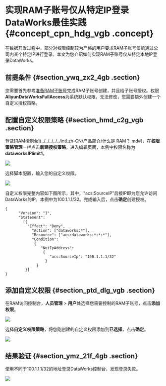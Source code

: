 # 实现RAM子账号仅从特定IP登录DataWorks最佳实践 {#concept_cpn_hdg_vgb .concept}

在数据开发过程中，部分对权限控制较为严格的用户要求RAM子账号仅能通过公司内某个特定IP进行登录。本文为您介绍如何实现RAM子账号仅从特定本地IP登录DataWorks。

## 前提条件 {#section_ywq_zx2_4gb .section}

您需要首先参考[准备RAM子账号](../../../../../intl.zh-CN/准备工作/管理员使用云账号/准备RAM子账号.md#)完成RAM子账号创建，并且给子账号授权。权限 **AliyunDataWorksFullAccess**为系统默认权限，无法修改，您需要额外创建一个自定义授权策略。

## 配置自定义权限策略 {#section_hmd_c2g_vgb .section}

登录[RAM控制台](../../../../../intl.zh-CN/产品简介/什么是 RAM？.md#)，在**权限策略管理**一栏点击**新建授权策略**，进入编辑页面，本例中权限名称为**dataworksIPlimit1**。

![](http://static-aliyun-doc.oss-cn-hangzhou.aliyuncs.com/assets/img/125807/155056721938914_zh-CN.png)

选择脚本配置，输入您的自定义权限。

![](http://static-aliyun-doc.oss-cn-hangzhou.aliyuncs.com/assets/img/125807/155056721938925_zh-CN.png)

自定义权限完整内容如下图所示，其中，"acs:SourceIP"后接IP即为您允许访问DataWorks的IP，本例中为100.1.1.1/32。完成输入后，点击**确定**创建授权。

```language-json
{
      "Version": "1",
      "Statement":
        [{
          "Effect": "Deny",
            "Action": ["dataworks:*"],
            "Resource": ["acs:dataworks:*:*:*"],
            "Condition":
             {
                "NotIpAddress":
                 {
                    "acs:SourceIp": "100.1.1.1/32"
                  }
              }
         }]
}
```

## 添加自定义权限 {#section_ptd_dlg_vgb .section}

在RAM访问控制台，**人员管理** \> **用户**处选择您需要控制的RAM子账号，点击**添加权限**。

![](http://static-aliyun-doc.oss-cn-hangzhou.aliyuncs.com/assets/img/125807/155056721938926_zh-CN.png)

选择**自定义权限策略**，将您刚创建的自定义权限添加到**已选择**，点击**确定**。

![](http://static-aliyun-doc.oss-cn-hangzhou.aliyuncs.com/assets/img/125807/155056721938928_zh-CN.png)

## 结果验证 {#section_ymz_21f_4gb .section}

使用不同于100.1.1.1/32的地址登录DataWorks控制台，发现登录失败。

![](http://static-aliyun-doc.oss-cn-hangzhou.aliyuncs.com/assets/img/125807/155056721938934_zh-CN.png)

